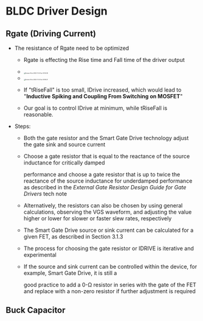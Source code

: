 # BLDC Driver Design

## Rgate (Driving Current)

- The resistance of Rgate need to be optimized

  - Rgate is effecting the Rise time and Fall time of the driver output
  - <img src="/Users/changdennis/Library/Application Support/typora-user-images/Screen Shot 2022-12-20 at 09.14.35.png" alt="Screen Shot 2022-12-20 at 09.14.35" style="zoom:25%;" />
  - <img src="/Users/changdennis/Library/Application Support/typora-user-images/Screen Shot 2022-12-20 at 09.16.21.png" alt="Screen Shot 2022-12-20 at 09.16.21" style="zoom:25%;" />

  - If "tRiseFall" is too small, IDrive increased, which would lead to "**Inductive Spiking and Coupling From Switching on MOSFET**"

  - Our goal is to control IDrive at minimum, while tRiseFall is reasonable. 

- Steps:

  - Both the gate resistor and the Smart Gate Drive technology adjust the gate sink and source current

  - Choose a gate resistor that is equal to the reactance of the source inductance for critically damped

    performance and choose a gate resistor that is up to twice the reactance of the source inductance for underdamped performance as described in the *External Gate Resistor Design Guide for Gate Drivers* tech note

  - Alternatively, the resistors can also be chosen by using general calculations, observing the VGS waveform, and adjusting the value higher or lower for slower or faster slew rates, respectively

  - The Smart Gate Drive source or sink current can be calculated for a given FET, as described in Section 3.1.3

  - The process for choosing the gate resistor or IDRIVE is iterative and experimental

  - If the source and sink current can be controlled within the device, for example, Smart Gate Drive, it is still a

    good practice to add a 0-Ω resistor in series with the gate of the FET and replace with a non-zero resistor if further adjustment is required

## Buck Capacitor

